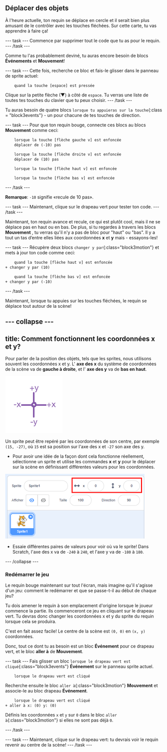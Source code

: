 ## Déplacer des objets

À l'heure actuelle, ton requin se déplace en cercle et il serait bien plus amusant de le contrôler avec les touches fléchées. Sur cette carte, tu vas apprendre à faire ça!

\--- task \--- Commence par supprimer tout le code que tu as pour le requin. \--- /task \---

Comme tu l'as probablement deviné, tu auras encore besoin de blocs **Événements** et **Mouvement**!

\--- task \--- Cette fois, recherche ce bloc et fais-le glisser dans le panneau de sprite actuel:

```blocks3
    quand la touche [espace] est pressée
```

Clique sur la petite flèche (▼) à côté de `espace`. Tu verras une liste de toutes tes touches du clavier que tu peux choisir. \--- /task \---

Tu auras besoin de quatre blocs `lorsque tu appuieras sur la touche`{:class = "block3events"} - un pour chacune de tes touches de direction.

\--- task \--- Pour que ton requin bouge, connecte ces blocs au blocs **Mouvement** comme ceci:

```blocks3
    lorsque la touche [flèche gauche v] est enfoncée
    déplacer de (-10) pas
```

```blocks3
    lorsque la touche [flèche droite v] est enfoncée
    déplacer de (10) pas
```

```blocks3
    lorsque la touche [flèche haut v] est enfoncée
```

```blocks3
    lorsque la touche [flèche bas v] est enfoncée
```

\--- /task \---

**Remarque**: `-10` signifie «recule de 10 pas».

\--- task \--- Maintenant, clique sur le drapeau vert pour tester ton code. \--- /task \---

Maintenant, ton requin avance et recule, ce qui est plutôt cool, mais il ne se déplace pas en haut ou en bas. De plus, si tu regardes à travers les blocs **Mouvement** , tu verras qu'il n'y a pas de bloc pour "haut" ou "bas". Il y a tout un tas d’entre elles liées aux coordonnées **x** et **y** mais - essayons-les!

\--- task \--- Récupère deux blocs `changer y par`{:class="block3motion"} et mets à jour ton code comme ceci:

```blocks3
    quand la touche [flèche haut v] est enfoncée
+ changer y par (10)
```

```blocks3
    quand la touche [flèche bas v] est enfoncée
+ changer y par (-10)
```

\--- /task \---

Maintenant, lorsque tu appuies sur les touches fléchées, le requin se déplace tout autour de la scène!

## \--- collapse \---

## title: Comment fonctionnent les coordonnées x et y?

Pour parler de la position des objets, tels que les sprites, nous utilisons souvent les coordonnées x et y. L' **axe des x** du système de coordonnées de la scène va de **gauche à droite**, et l' **axe des y** va de **bas en haut**.

![](images/moving3.png)

Un sprite peut être repéré par les coordonnées de son centre, par exemple `(15, -27)`, où `15` est sa position sur l'axe des x et `-27` son axe des y.

+ Pour avoir une idée de la façon dont cela fonctionne réellement, sélectionne un sprite et utilise les commandes **x** et **y** pour le déplacer sur la scène en définissant différentes valeurs pour les coordonnées.

![](images/xycoords.png)

+ Essaie différentes paires de valeurs pour voir où va le sprite! Dans Scratch, l'axe des x va de `-240` à `240`, et l'axe y va de `-180` à `180`.

\--- /collapse \---

### Redémarrer le jeu

Le requin bouge maintenant sur tout l'écran, mais imagine qu'il s'agisse d'un jeu: comment le redémarrer et que se passe-t-il au début de chaque jeu?

Tu dois amener le requin à son emplacement d'origine lorsque le joueur commence la partie. Ils commenceront ce jeu en cliquant sur le drapeau vert. Tu devras donc changer les coordonnées x et y du sprite du requin lorsque cela se produira.

C'est en fait assez facile! Le centre de la scène est `(0, 0)` en `(x, y)` coordonnées.

Donc, tout ce dont tu as besoin est un bloc **Événement** pour ce drapeau vert, et le bloc **aller à** de **Mouvement**.

\--- task \--- Fais glisser un bloc `lorsque le drapeau vert est cliqué`{:class="block3events"} **Événement** sur le panneau sprite actuel.

```blocks3
    lorsque le drapeau vert est cliqué
```

Recherche ensuite le bloc `aller à`{:class="block3motion"} **Mouvement** et associe-le au bloc drapeau **Événement**.

```blocks3
    lorsque le drapeau vert est cliqué
+ aller à x: (0) y: (0)
```

Définis les coordonnées `x` et `y` sur `0` dans le bloc `aller à`{:class="block3motion"} si elles ne sont pas déjà `0`.

\--- /task \---

\--- task \--- Maintenant, clique sur le drapeau vert: tu devrais voir le requin revenir au centre de la scène! \--- /task \---